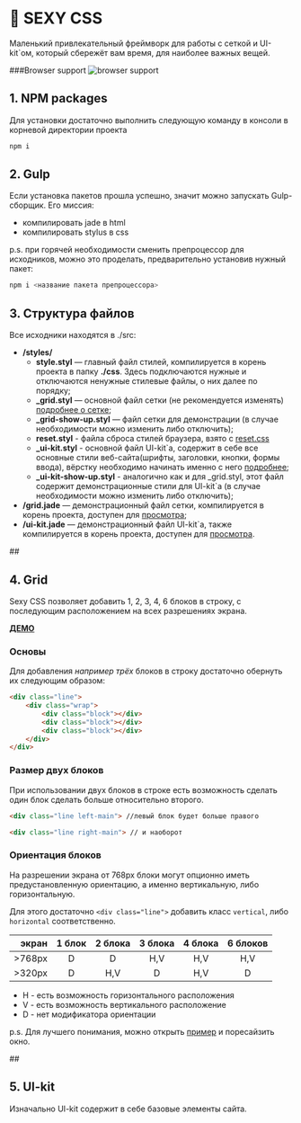 # :lips: SEXY CSS
Маленький привлекательный фреймворк для работы с сеткой и UI-kit`ом, который сбережёт вам время, для наиболее важных вещей.

###Browser support
![browser support](http://take.ms/aEC7T)

## 1. NPM packages
Для установки достаточно выполнить следующую команду в консоли в корневой директории проекта

```bash
npm i
```

## 2. Gulp
Если установка пакетов прошла успешно, значит можно запускать Gulp-сборщик. Его миссия:

- компилировать jade в html
- компилировать stylus в css

p.s. при горячей необходимости сменить препроцессор для исходников, можно это проделать, предварительно установив нужный пакет:

```bash
npm i <название пакета препроцессора>
```

## 3. Структура файлов
Все исходники находятся в ./src:

- **/styles/**
	- **style.styl** — главный файл стилей, компилируется в корень проекта в папку **./css**. 3десь подключаются нужные и отключаются ненужные стилевые файлы, о них далее по порядку;
	- **_grid.styl** — основной файл сетки (не рекомендуется изменять) [подробнее о сетке](#grid);
	- **_grid-show-up.styl** — файл сетки для демонстрации (в случае необходимости можно изменить либо отключить);
	- **reset.styl** - файла сброса стилей браузера, взято с [reset.css](http://meyerweb.com/eric/tools/css/reset/)
	- **_ui-kit.styl** - основной файл UI-kit`а, содержит в себе все основные стили веб-сайта(шрифты, заголовки, кнопки, формы ввода), вёрстку необходимо начинать именно с него [подробнее](#uikit);
	- **_ui-kit-show-up.styl** - аналогично как и для _grid.styl, этот файл содержит демонстрационные стили для UI-kit`а (в случае необходимости можно изменить либо отключить);
- **/grid.jade** — демонстрационный файл сетки, компилируется в корень проекта, доступен для [просмотра](./grid.html);
- **/ui-kit.jade** — демонстрационный файл UI-kit`a, также компилируется в корень проекта, доступен для [просмотра](./ui-kit.html).

##<h2 id='grid'>4. Grid</h2>
Sexy CSS позволяет добавить 1, 2, 3, 4, 6 блоков в строку, с последующим расположением на всех разрешениях экрана.

[**ДЕМО**]()

### Основы
Для добавления *например трёх* блоков в строку достаточно обернуть их следующим образом:

```html
<div class="line">
	<div class="wrap">
		<div class="block"></div>
		<div class="block"></div>
		<div class="block"></div>
	</div>
</div>
```

### Размер двух блоков
При использовании двух блоков в строке есть возможность сделать один блок сделать больше относительно второго.

```html
<div class="line left-main"> //левый блок будет больше правого

<div class="line right-main"> // и наоборот
```

### Ориентация блоков

На разрешении экрана от 768px блоки могут опционно иметь предустановленную ориентацию, а именно вертикальнyю, либо горизонтальную.

Для этого достаточно `<div class="line">` добавить класс `vertical`, либо `horizontal` соответственно.

экран | 1 блок | 2 блока | 3 блока | 4 блока | 6 блоков 
-----:|:------:|:-------:|:-------:|:-------:|:-------:
>768px|   D    |    D    |   H,V   |   H,V   |   H,V  
>320px|   D    |   H,V   |    D    |   H,V   |    D  

* H - есть возможность горизонтального расположения
* V - есть возможность вертикального расположение
* D - нет модификатора ориентации

p.s. Для лучшего понимания, можно открыть [пример]() и поресайзить окно.



##<h2 id='uikit'>5. UI-kit</h2>
Изначально UI-kit содержит в себе базовые элементы сайта. 
	
